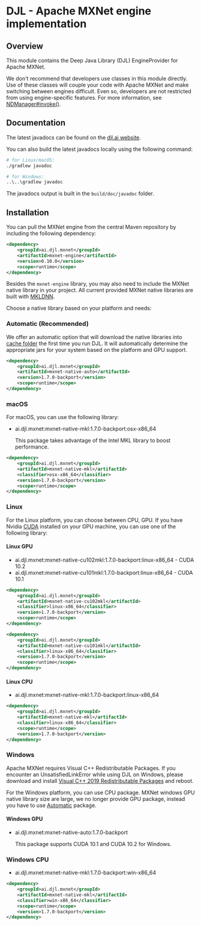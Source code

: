 # DJL - Apache MXNet engine implementation

## Overview

This module contains the Deep Java Library (DJL) EngineProvider for Apache MXNet.

We don't recommend that developers use classes in this module directly. Use of these classes
will couple your code with Apache MXNet and make switching between engines difficult. Even so,
developers are not restricted from using engine-specific features. For more information,
see [NDManager#invoke()](https://javadoc.io/static/ai.djl/api/0.10.0/ai/djl/ndarray/NDManager.html#invoke-java.lang.String-ai.djl.ndarray.NDArray:A-ai.djl.ndarray.NDArray:A-ai.djl.util.PairList-).

## Documentation

The latest javadocs can be found on the [djl.ai website](https://javadoc.io/doc/ai.djl.mxnet/mxnet-engine/latest/index.html).

You can also build the latest javadocs locally using the following command:

```sh
# for Linux/macOS:
./gradlew javadoc

# for Windows:
..\..\gradlew javadoc
```
The javadocs output is built in the `build/doc/javadoc` folder.


## Installation
You can pull the MXNet engine from the central Maven repository by including the following dependency:

```xml
<dependency>
    <groupId>ai.djl.mxnet</groupId>
    <artifactId>mxnet-engine</artifactId>
    <version>0.10.0</version>
    <scope>runtime</scope>
</dependency>
```

Besides the `mxnet-engine` library, you may also need to include the MXNet native library in your project.
All current provided MXNet native libraries are built with [MKLDNN](https://github.com/intel/mkl-dnn).

Choose a native library based on your platform and needs:

### Automatic (Recommended)

We offer an automatic option that will download the native libraries into [cache folder](../../docs/development/cache_management.md) the first time you run DJL.
It will automatically determine the appropriate jars for your system based on the platform and GPU support.

```xml
<dependency>
    <groupId>ai.djl.mxnet</groupId>
    <artifactId>mxnet-native-auto</artifactId>
    <version>1.7.0-backport</version>
    <scope>runtime</scope>
</dependency>
```

### macOS
For macOS, you can use the following library:

- ai.djl.mxnet:mxnet-native-mkl:1.7.0-backport:osx-x86_64

    This package takes advantage of the Intel MKL library to boost performance.
```xml
<dependency>
    <groupId>ai.djl.mxnet</groupId>
    <artifactId>mxnet-native-mkl</artifactId>
    <classifier>osx-x86_64</classifier>
    <version>1.7.0-backport</version>
    <scope>runtime</scope>
</dependency>
```

### Linux
For the Linux platform, you can choose between CPU, GPU. If you have Nvidia [CUDA](https://en.wikipedia.org/wiki/CUDA)
installed on your GPU machine, you can use one of the following library:

#### Linux GPU

- ai.djl.mxnet:mxnet-native-cu102mkl:1.7.0-backport:linux-x86_64 - CUDA 10.2
- ai.djl.mxnet:mxnet-native-cu101mkl:1.7.0-backport:linux-x86_64 - CUDA 10.1

```xml
<dependency>
    <groupId>ai.djl.mxnet</groupId>
    <artifactId>mxnet-native-cu102mkl</artifactId>
    <classifier>linux-x86_64</classifier>
    <version>1.7.0-backport</version>
    <scope>runtime</scope>
</dependency>
```

```xml
<dependency>
    <groupId>ai.djl.mxnet</groupId>
    <artifactId>mxnet-native-cu101mkl</artifactId>
    <classifier>linux-x86_64</classifier>
    <version>1.7.0-backport</version>
    <scope>runtime</scope>
</dependency>
```

#### Linux CPU

- ai.djl.mxnet:mxnet-native-mkl:1.7.0-backport:linux-x86_64

```xml
<dependency>
    <groupId>ai.djl.mxnet</groupId>
    <artifactId>mxnet-native-mkl</artifactId>
    <classifier>linux-x86_64</classifier>
    <scope>runtime</scope>
    <version>1.7.0-backport</version>
</dependency>
```

### Windows

Apache MXNet requires Visual C++ Redistributable Packages. If you encounter an UnsatisfiedLinkError while using
DJL on Windows, please download and install
[Visual C++ 2019 Redistributable Packages](https://support.microsoft.com/en-us/help/2977003/the-latest-supported-visual-c-downloads) and reboot.

For the Windows platform, you can use CPU package. MXNet windows GPU native
library size are large, we no longer provide GPU package, instead you have to
use [Automatic](#automatic-(recommended)) package.

#### Windows GPU

- ai.djl.mxnet:mxnet-native-auto:1.7.0-backport

    This package supports CUDA 10.1 and CUDA 10.2 for Windows.

### Windows CPU

- ai.djl.mxnet:mxnet-native-mkl:1.7.0-backport:win-x86_64

```xml
<dependency>
    <groupId>ai.djl.mxnet</groupId>
    <artifactId>mxnet-native-mkl</artifactId>
    <classifier>win-x86_64</classifier>
    <scope>runtime</scope>
    <version>1.7.0-backport</version>
</dependency>
```
